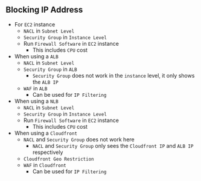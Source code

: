 ## Blocking IP Address

- For `EC2` instance
  - `NACL` in `Subnet Level`
  - `Security Group` in `Instance Level`
  - Run `Firewall Software` in `EC2` instance
    - This includes `CPU` cost
- When using a `ALB`
  - `NACL` in `Subnet Level`
  - `Security Group` in `ALB`
    - `Security Group` does not work in the `instance` level, it only shows the `ALB IP`
  - `WAF` in `ALB`
    - Can be used for `IP Filtering`
- When using a `NLB`
  - `NACL` in `Subnet Level`
  - `Security Group` in `Instance Level`
  - Run `Firewall Software` in `EC2` instance
    - This includes `CPU` cost
- When using a `Cloudfront`
  - `NACL` and `Security Group` does not work here
    - `NACL` and `Security Group` only sees the `Cloudfront IP` and `ALB IP` respectively
  - `Cloudfront Geo Restriction`
  - `WAF` in `Cloudfront`
    - Can be used for `IP Filtering`
